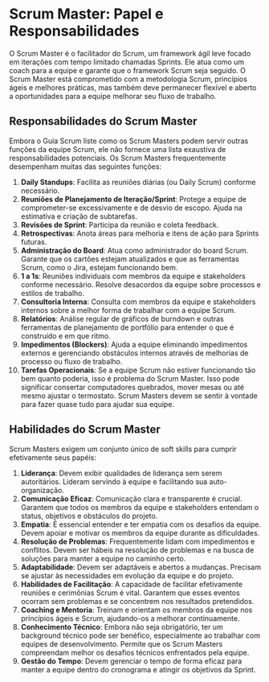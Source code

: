 # Scrum Master: Papel e Responsabilidades

O Scrum Master é o facilitador do Scrum, um framework ágil leve focado em iterações com tempo limitado chamadas Sprints. Ele atua como um coach para a equipe e garante que o framework Scrum seja seguido. O Scrum Master está comprometido com a metodologia Scrum, princípios ágeis e melhores práticas, mas também deve permanecer flexível e aberto a oportunidades para a equipe melhorar seu fluxo de trabalho.

## Responsabilidades do Scrum Master

Embora o Guia Scrum liste como os Scrum Masters podem servir outras funções da equipe Scrum, ele não fornece uma lista exaustiva de responsabilidades potenciais. Os Scrum Masters frequentemente desempenham muitas das seguintes funções:

1.  **Daily Standups**: Facilita as reuniões diárias (ou Daily Scrum) conforme necessário.
2.  **Reuniões de Planejamento de Iteração/Sprint**: Protege a equipe de comprometer-se excessivamente e de desvio de escopo. Ajuda na estimativa e criação de subtarefas.
3.  **Revisões de Sprint**: Participa da reunião e coleta feedback.
4.  **Retrospectivas**: Anota áreas para melhoria e itens de ação para Sprints futuras.
5.  **Administração do Board**: Atua como administrador do board Scrum. Garante que os cartões estejam atualizados e que as ferramentas Scrum, como o Jira, estejam funcionando bem.
6.  **1 a 1s**: Reuniões individuais com membros da equipe e stakeholders conforme necessário. Resolve desacordos da equipe sobre processos e estilos de trabalho.
7.  **Consultoria Interna**: Consulta com membros da equipe e stakeholders internos sobre a melhor forma de trabalhar com a equipe Scrum.
8.  **Relatórios**: Análise regular de gráficos de burndown e outras ferramentas de planejamento de portfólio para entender o que é construído e em que ritmo.
9.  **Impedimentos (Blockers)**: Ajuda a equipe eliminando impedimentos externos e gerenciando obstáculos internos através de melhorias de processo ou fluxo de trabalho.
10. **Tarefas Operacionais**: Se a equipe Scrum não estiver funcionando tão bem quanto poderia, isso é problema do Scrum Master. Isso pode significar consertar computadores quebrados, mover mesas ou até mesmo ajustar o termostato. Scrum Masters devem se sentir à vontade para fazer quase tudo para ajudar sua equipe.

## Habilidades do Scrum Master

Scrum Masters exigem um conjunto único de soft skills para cumprir efetivamente seus papéis:

1.  **Liderança**: Devem exibir qualidades de liderança sem serem autoritários. Lideram servindo à equipe e facilitando sua auto-organização.
2.  **Comunicação Eficaz**: Comunicação clara e transparente é crucial. Garantem que todos os membros da equipe e stakeholders entendam o status, objetivos e obstáculos do projeto.
3.  **Empatia**: É essencial entender e ter empatia com os desafios da equipe. Devem apoiar e motivar os membros da equipe durante as dificuldades.
4.  **Resolução de Problemas**: Frequentemente lidam com impedimentos e conflitos. Devem ser hábeis na resolução de problemas e na busca de soluções para manter a equipe no caminho certo.
5.  **Adaptabilidade**: Devem ser adaptáveis e abertos a mudanças. Precisam se ajustar às necessidades em evolução da equipe e do projeto.
6.  **Habilidades de Facilitação**: A capacidade de facilitar efetivamente reuniões e cerimônias Scrum é vital. Garantem que esses eventos ocorram sem problemas e se concentrem nos resultados pretendidos.
7.  **Coaching e Mentoria**: Treinam e orientam os membros da equipe nos princípios ágeis e Scrum, ajudando-os a melhorar continuamente.
8.  **Conhecimento Técnico**: Embora não seja obrigatório, ter um background técnico pode ser benéfico, especialmente ao trabalhar com equipes de desenvolvimento. Permite que os Scrum Masters compreendam melhor os desafios técnicos enfrentados pela equipe.
9.  **Gestão do Tempo**: Devem gerenciar o tempo de forma eficaz para manter a equipe dentro do cronograma e atingir os objetivos da Sprint.
